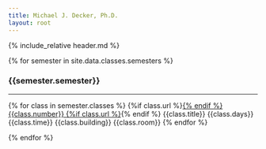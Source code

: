 ```yaml
---
title: Michael J. Decker, Ph.D.
layout: root
---
```


{% include_relative header.md %}

{% for semester in site.data.classes.semesters %}

<div markdown="1" class="schedule">

### {{semester.semester}}

---

{% for class in semester.classes %}
<span class=class_number> {%if class.url %}<a href={{class.url}}>{% endif %} {{class.number}} {%if class.url %}</a>{% endif %}</span> <span class=title>{{class.title}}</span> <span class=days>{{class.days}}</span> <span class=time>{{class.time}}</span> <span class="location"> {{class.building}} {{class.room}}</span>
{% endfor %}

</div>

{% endfor %}
